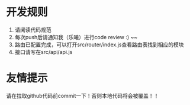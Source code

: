 # 开发规则

1. 请阅读代码规范
2. 每次push后请通知我（乐曦）进行code review :) ~~
3. 路由已配置完成，可以打开src/router/index.js查看路由表找到相应的模块
4. 接口请写在src/api/api.js

# 友情提示
请在拉取github代码前commit一下！否则本地代码将会被覆盖！！
